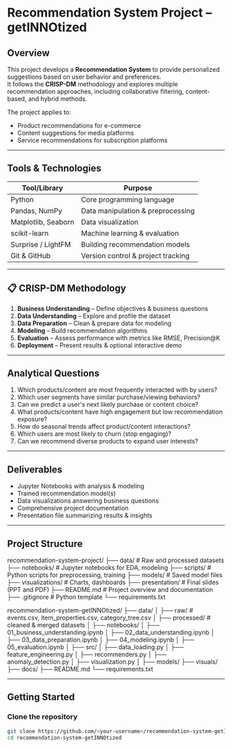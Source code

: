 # Recommendation System Project – getINNOtized

## Overview
This project develops a **Recommendation System** to provide personalized suggestions based on user behavior and preferences.  
It follows the **CRISP-DM** methodology and explores multiple recommendation approaches, including collaborative filtering, content-based, and hybrid methods.

The project applies to:
- Product recommendations for e-commerce
- Content suggestions for media platforms
- Service recommendations for subscription platforms

---

## Tools & Technologies
| Tool/Library         | Purpose |
|----------------------|---------|
| Python               | Core programming language |
| Pandas, NumPy        | Data manipulation & preprocessing |
| Matplotlib, Seaborn  | Data visualization |
| scikit-learn         | Machine learning & evaluation |
| Surprise / LightFM   | Building recommendation models |
| Git & GitHub         | Version control & project tracking |

---

## 📋 CRISP-DM Methodology
1. **Business Understanding** – Define objectives & business questions
2. **Data Understanding** – Explore and profile the dataset
3. **Data Preparation** – Clean & prepare data for modeling
4. **Modeling** – Build recommendation algorithms
5. **Evaluation** – Assess performance with metrics like RMSE, Precision@K
6. **Deployment** – Present results & optional interactive demo

---

## Analytical Questions
1. Which products/content are most frequently interacted with by users?
2. Which user segments have similar purchase/viewing behaviors?
3. Can we predict a user's next likely purchase or content choice?
4. What products/content have high engagement but low recommendation exposure?
5. How do seasonal trends affect product/content interactions?
6. Which users are most likely to churn (stop engaging)?
7. Can we recommend diverse products to expand user interests?

---

## Deliverables
- Jupyter Notebooks with analysis & modeling
- Trained recommendation model(s)
- Data visualizations answering business questions
- Comprehensive project documentation
- Presentation file summarizing results & insights

---

## Project Structure

recommendation-system-project/
├── data/                  # Raw and processed datasets
├── notebooks/             # Jupyter notebooks for EDA, modeling
├── scripts/               # Python scripts for preprocessing, training
├── models/                # Saved model files
├── visualizations/        # Charts, dashboards
├── presentation/          # Final slides (PPT and PDF)
├── README.md              # Project overview and documentation
├── .gitignore             # Python template
└── requirements.txt

recommendation-system-getINNOtized/
├── data/
│   ├── raw/               # events.csv, item_properties.csv, category_tree.csv
│   ├── processed/         # cleaned & merged datasets
│
├── notebooks/
│   ├── 01_business_understanding.ipynb
│   ├── 02_data_understanding.ipynb
│   ├── 03_data_preparation.ipynb
│   ├── 04_modeling.ipynb
│   ├── 05_evaluation.ipynb
│
├── src/
│   ├── data_loading.py
│   ├── feature_engineering.py
│   ├── recommenders.py
│   ├── anomaly_detection.py
│   ├── visualization.py
│
├── models/
├── visuals/
├── docs/
├── README.md
└── requirements.txt

---

## Getting Started
### Clone the repository
```bash
git clone https://github.com/<your-username>/recommendation-system-getINNOtized.git
cd recommendation-system-getINNOtized
